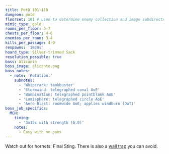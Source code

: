 ```yaml
---
title: PotD 101-110
dungeon: potd
floorset: 101 # used to determine enemy collection and image subdirectory
mimic_type: gold
rooms_per_floor: 5-7
chests_per_floor: 4-6
enemies_per_room: 3-4
kills_per_passage: 4-9
respawns: '1m30s'
hoard_type: Silver-trimmed Sack
resolution_possible: true
boss: Alicanto
boss_image: alicanto.png
boss_notes:
  - note: 'Rotation:'
    subnotes:
      - 'Whipcrack: tankbuster'
      - 'Stormwind: telegraphed conal AoE'
      - 'Bombination: telegraphed pointblank AoE'
      - 'Lumisphere: telegraphed circle AoE'
      - 'Aero Blast: roomwide AoE; applies windburn (DoT)'
boss_job_specifics:
  MCH:
    timing:
      - '3m15s with strength (6.0)'
    notes:
      - Easy with no poms
---
```


Watch out for hornets' Final Sting. There is also a
[wall trap](/wall_traps.html#potd-81-109) you can avoid.
